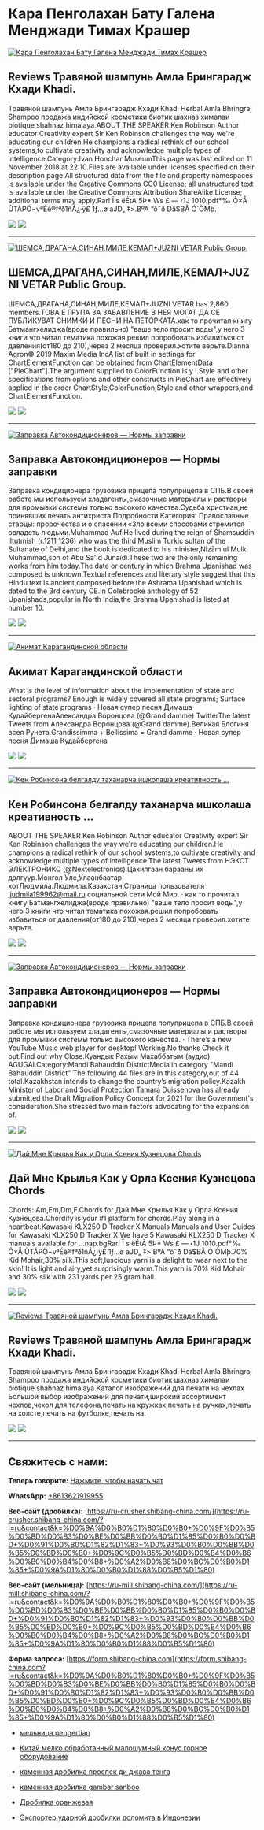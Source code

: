 # Кара Пенголахан Бату Галена Менджади Тимах Крашер

<a href="https://swt.shibang-china.com/?l=ru&img&k=%D0%9A%D0%B0%D1%80%D0%B0+%D0%9F%D0%B5%D0%BD%D0%B3%D0%BE%D0%BB%D0%B0%D1%85%D0%B0%D0%BD+%D0%91%D0%B0%D1%82%D1%83+%D0%93%D0%B0%D0%BB%D0%B5%D0%BD%D0%B0+%D0%9C%D0%B5%D0%BD%D0%B4%D0%B6%D0%B0%D0%B4%D0%B8+%D0%A2%D0%B8%D0%BC%D0%B0%D1%85+%D0%9A%D1%80%D0%B0%D1%88%D0%B5%D1%80" target="_blank">![Кара Пенголахан Бату Галена Менджади Тимах Крашер](http://static.shibang-china.com/all-800x300/1475.jpg)</a>

## Reviews Травяной шампунь Амла Брингарадж Кхади Khadi.
Травяной шампунь Амла Брингарадж Кхади Khadi Herbal Amla Bhringraj Shampoo продажа индийской косметики биотик шахназ хималаи biotique shahnaz himalaya.ABOUT THE SPEAKER Ken Robinson Author educator Creativity expert Sir Ken Robinson challenges the way we're educating our children.He champions a radical rethink of our school systems,to cultivate creativity and acknowledge multiple types of intelligence.Category:Ivan Honchar MuseumThis page was last edited on 11 November 2018,at 22:10.Files are available under licenses specified on their description page.All structured data from the file and property namespaces is available under the Creative Commons CC0 License; all unstructured text is available under the Creative Commons Attribution ShareAlike License; additional terms may apply.Rar! &#207; s &#235;&#201;t&#192; 5&#222;* Ws &#163; — ‹1J 1010.pdf&#176;‰ &#212;&#215;&#197; &#217;T&#193;P&#214;&#172;v&#170;&#201;&#234;&#174;f&#170;&#240;1&#241;&#193;&#191;&#183;&#255;&#163; 1ƒ…&#248; aJD„ ‡&gt;.B&#186;A “&#244;˜&#240; D&#228;$B&#195; &#211;`&#210;M&#254;.


<a href="https://whatsapp.shibangsoft.com/WhatsApp.php" target="_blank" title="WhatsApp">![](http://static.shibang-china.com/icon/whatsapp.png)</a> <a href="https://swt.shibang-china.com/?l=ru&icon&k=%D0%9A%D0%B0%D1%80%D0%B0+%D0%9F%D0%B5%D0%BD%D0%B3%D0%BE%D0%BB%D0%B0%D1%85%D0%B0%D0%BD+%D0%91%D0%B0%D1%82%D1%83+%D0%93%D0%B0%D0%BB%D0%B5%D0%BD%D0%B0+%D0%9C%D0%B5%D0%BD%D0%B4%D0%B6%D0%B0%D0%B4%D0%B8+%D0%A2%D0%B8%D0%BC%D0%B0%D1%85+%D0%9A%D1%80%D0%B0%D1%88%D0%B5%D1%80" target="_blank">![](http://static.shibang-china.com/icon/chat-ru.png)</a>

---

<a href="https://swt.shibang-china.com/?l=ru&img&k=%D0%9A%D0%B0%D1%80%D0%B0+%D0%9F%D0%B5%D0%BD%D0%B3%D0%BE%D0%BB%D0%B0%D1%85%D0%B0%D0%BD+%D0%91%D0%B0%D1%82%D1%83+%D0%93%D0%B0%D0%BB%D0%B5%D0%BD%D0%B0+%D0%9C%D0%B5%D0%BD%D0%B4%D0%B6%D0%B0%D0%B4%D0%B8+%D0%A2%D0%B8%D0%BC%D0%B0%D1%85+%D0%9A%D1%80%D0%B0%D1%88%D0%B5%D1%80" target="_blank">![ШЕМСА,ДРАГАНА,СИНАН,МИЛЕ,КЕМАЛ+JUZNI VETAR Public Group.](http://static.shibang-china.com/all-800x300/377.jpg)</a>

## ШЕМСА,ДРАГАНА,СИНАН,МИЛЕ,КЕМАЛ+JUZNI VETAR Public Group.
ШЕМСА,ДРАГАНА,СИНАН,МИЛЕ,КЕМАЛ+JUZNI VETAR has 2,860 members.ТОВА Е ГРУПА ЗА ЗАБАВЛЕНИЕ В НЕЯ МОГАТ ДА СЕ ПУБЛИКУВАТ СНИМКИ И ПЕСНИ НА ПЕТОРКАТА.как то прочитал книгу Батмангхелиджа(вроде правильно) &quot;ваше тело просит воды&quot;,у него 3 книги что читал тематика похожая.решил попробовать избавиться от давления(от180 до 210),через 2 месяца проверил.хотите верьте.Dianna Agron&#169; 2019 Maxim Media IncA list of built in settings for ChartElementFunction can be obtained from ChartElementData [&quot;PieChart&quot;].The argument supplied to ColorFunction is y i.Style and other specifications from options and other constructs in PieChart are effectively applied in the order ChartStyle,ColorFunction,Style and other wrappers,and ChartElementFunction.


<a href="https://whatsapp.shibangsoft.com/WhatsApp.php" target="_blank" title="WhatsApp">![](http://static.shibang-china.com/icon/whatsapp.png)</a> <a href="https://swt.shibang-china.com/?l=ru&icon&k=%D0%9A%D0%B0%D1%80%D0%B0+%D0%9F%D0%B5%D0%BD%D0%B3%D0%BE%D0%BB%D0%B0%D1%85%D0%B0%D0%BD+%D0%91%D0%B0%D1%82%D1%83+%D0%93%D0%B0%D0%BB%D0%B5%D0%BD%D0%B0+%D0%9C%D0%B5%D0%BD%D0%B4%D0%B6%D0%B0%D0%B4%D0%B8+%D0%A2%D0%B8%D0%BC%D0%B0%D1%85+%D0%9A%D1%80%D0%B0%D1%88%D0%B5%D1%80" target="_blank">![](http://static.shibang-china.com/icon/chat-ru.png)</a>

---

<a href="https://swt.shibang-china.com/?l=ru&img&k=%D0%9A%D0%B0%D1%80%D0%B0+%D0%9F%D0%B5%D0%BD%D0%B3%D0%BE%D0%BB%D0%B0%D1%85%D0%B0%D0%BD+%D0%91%D0%B0%D1%82%D1%83+%D0%93%D0%B0%D0%BB%D0%B5%D0%BD%D0%B0+%D0%9C%D0%B5%D0%BD%D0%B4%D0%B6%D0%B0%D0%B4%D0%B8+%D0%A2%D0%B8%D0%BC%D0%B0%D1%85+%D0%9A%D1%80%D0%B0%D1%88%D0%B5%D1%80" target="_blank">![Заправка Автокондиционеров — Нормы заправки](http://static.shibang-china.com/all-800x300/988.jpg)</a>

## Заправка Автокондиционеров — Нормы заправки
Заправка кондиционера грузовика прицепа полуприцепа в СПБ.В своей работе мы используем хладагенты,смазочные материалы и растворы для промывки системы только высокого качества.Судьба христиан,не принявших печать антихриста.Подробности Категория: Православные старцы: пророчества и о спасении &#171;Зло всеми способами стремится овладеть людьми.Muhammad AufiHe lived during the reign of Shamsuddin Iltutmish (r.1211 1236) who was the third Muslim Turkic sultan of the Sultanate of Delhi,and the book is dedicated to his minister,Nizām ul Mulk Muhammad,son of Abu Sa'id Junaidi.These two are the only remaining works from him today.The date or century in which Brahma Upanishad was composed is unknown.Textual references and literary style suggest that this Hindu text is ancient,composed before the Ashrama Upanishad which is dated to the 3rd century CE.In Colebrooke anthology of 52 Upanishads,popular in North India,the Brahma Upanishad is listed at number 10.


<a href="https://whatsapp.shibangsoft.com/WhatsApp.php" target="_blank" title="WhatsApp">![](http://static.shibang-china.com/icon/whatsapp.png)</a> <a href="https://swt.shibang-china.com/?l=ru&icon&k=%D0%9A%D0%B0%D1%80%D0%B0+%D0%9F%D0%B5%D0%BD%D0%B3%D0%BE%D0%BB%D0%B0%D1%85%D0%B0%D0%BD+%D0%91%D0%B0%D1%82%D1%83+%D0%93%D0%B0%D0%BB%D0%B5%D0%BD%D0%B0+%D0%9C%D0%B5%D0%BD%D0%B4%D0%B6%D0%B0%D0%B4%D0%B8+%D0%A2%D0%B8%D0%BC%D0%B0%D1%85+%D0%9A%D1%80%D0%B0%D1%88%D0%B5%D1%80" target="_blank">![](http://static.shibang-china.com/icon/chat-ru.png)</a>

---

<a href="https://swt.shibang-china.com/?l=ru&img&k=%D0%9A%D0%B0%D1%80%D0%B0+%D0%9F%D0%B5%D0%BD%D0%B3%D0%BE%D0%BB%D0%B0%D1%85%D0%B0%D0%BD+%D0%91%D0%B0%D1%82%D1%83+%D0%93%D0%B0%D0%BB%D0%B5%D0%BD%D0%B0+%D0%9C%D0%B5%D0%BD%D0%B4%D0%B6%D0%B0%D0%B4%D0%B8+%D0%A2%D0%B8%D0%BC%D0%B0%D1%85+%D0%9A%D1%80%D0%B0%D1%88%D0%B5%D1%80" target="_blank">![Акимат Карагандинской области](http://static.shibang-china.com/all-800x300/712.jpg)</a>

## Акимат Карагандинской области
What is the level of information about the implementation of state and sectoral programs? Enough is widely covered all state programs; Surface lighting of state programs&nbsp;&#0183;&#32;Новая супер песня Димаша КудайбергенаАлександра Воронцова (@Grand damme) TwitterThe latest Tweets from Александра Воронцова (@Grand damme).Великая Блогиня всея Рунета.Grandissimma + Bellissima = Grand damme&nbsp;&#0183;&#32;Новая супер песня Димаша Кудайбергена


<a href="https://whatsapp.shibangsoft.com/WhatsApp.php" target="_blank" title="WhatsApp">![](http://static.shibang-china.com/icon/whatsapp.png)</a> <a href="https://swt.shibang-china.com/?l=ru&icon&k=%D0%9A%D0%B0%D1%80%D0%B0+%D0%9F%D0%B5%D0%BD%D0%B3%D0%BE%D0%BB%D0%B0%D1%85%D0%B0%D0%BD+%D0%91%D0%B0%D1%82%D1%83+%D0%93%D0%B0%D0%BB%D0%B5%D0%BD%D0%B0+%D0%9C%D0%B5%D0%BD%D0%B4%D0%B6%D0%B0%D0%B4%D0%B8+%D0%A2%D0%B8%D0%BC%D0%B0%D1%85+%D0%9A%D1%80%D0%B0%D1%88%D0%B5%D1%80" target="_blank">![](http://static.shibang-china.com/icon/chat-ru.png)</a>

---

<a href="https://swt.shibang-china.com/?l=ru&img&k=%D0%9A%D0%B0%D1%80%D0%B0+%D0%9F%D0%B5%D0%BD%D0%B3%D0%BE%D0%BB%D0%B0%D1%85%D0%B0%D0%BD+%D0%91%D0%B0%D1%82%D1%83+%D0%93%D0%B0%D0%BB%D0%B5%D0%BD%D0%B0+%D0%9C%D0%B5%D0%BD%D0%B4%D0%B6%D0%B0%D0%B4%D0%B8+%D0%A2%D0%B8%D0%BC%D0%B0%D1%85+%D0%9A%D1%80%D0%B0%D1%88%D0%B5%D1%80" target="_blank">![Кен Робинсона белгалду таханарча ишколаша креативность …](http://static.shibang-china.com/all-800x300/213.jpg)</a>

## Кен Робинсона белгалду таханарча ишколаша креативность …
ABOUT THE SPEAKER Ken Robinson Author educator Creativity expert Sir Ken Robinson challenges the way we're educating our children.He champions a radical rethink of our school systems,to cultivate creativity and acknowledge multiple types of intelligence.The latest Tweets from НЭКСТ ЭЛЕКТРОНИКС (@Nextelectronics).Цахилгаан барааны их дэлгүүр.Монгол Улс,Улаанбаатар хотЛюдмила.Людмила.Казахстан.Страница пользователя ljudmila199962@mail.ru социальной сети Мой Мир.&nbsp;&#0183;&#32;как то прочитал книгу Батмангхелиджа(вроде правильно) &quot;ваше тело просит воды&quot;,у него 3 книги что читал тематика похожая.решил попробовать избавиться от давления(от180 до 210),через 2 месяца проверил.хотите верьте.


<a href="https://whatsapp.shibangsoft.com/WhatsApp.php" target="_blank" title="WhatsApp">![](http://static.shibang-china.com/icon/whatsapp.png)</a> <a href="https://swt.shibang-china.com/?l=ru&icon&k=%D0%9A%D0%B0%D1%80%D0%B0+%D0%9F%D0%B5%D0%BD%D0%B3%D0%BE%D0%BB%D0%B0%D1%85%D0%B0%D0%BD+%D0%91%D0%B0%D1%82%D1%83+%D0%93%D0%B0%D0%BB%D0%B5%D0%BD%D0%B0+%D0%9C%D0%B5%D0%BD%D0%B4%D0%B6%D0%B0%D0%B4%D0%B8+%D0%A2%D0%B8%D0%BC%D0%B0%D1%85+%D0%9A%D1%80%D0%B0%D1%88%D0%B5%D1%80" target="_blank">![](http://static.shibang-china.com/icon/chat-ru.png)</a>

---

<a href="https://swt.shibang-china.com/?l=ru&img&k=%D0%9A%D0%B0%D1%80%D0%B0+%D0%9F%D0%B5%D0%BD%D0%B3%D0%BE%D0%BB%D0%B0%D1%85%D0%B0%D0%BD+%D0%91%D0%B0%D1%82%D1%83+%D0%93%D0%B0%D0%BB%D0%B5%D0%BD%D0%B0+%D0%9C%D0%B5%D0%BD%D0%B4%D0%B6%D0%B0%D0%B4%D0%B8+%D0%A2%D0%B8%D0%BC%D0%B0%D1%85+%D0%9A%D1%80%D0%B0%D1%88%D0%B5%D1%80" target="_blank">![Заправка Автокондиционеров — Нормы заправки](http://static.shibang-china.com/all-800x300/557.jpg)</a>

## Заправка Автокондиционеров — Нормы заправки
Заправка кондиционера грузовика прицепа полуприцепа в СПБ.В своей работе мы используем хладагенты,смазочные материалы и растворы для промывки системы только высокого качества.&nbsp;&#0183;&#32;There’s a new YouTube Music web player for desktop! Working.No thanks Check it out.Find out why Close.Куандык Рахым Махаббатым (аудио) AGUGAI.Category:Mandi Bahauddin DistrictMedia in category &quot;Mandi Bahauddin District&quot; The following 44 files are in this category,out of 44 total.Kazakhstan intends to change the country’s migration policy.Kazakh Minister of Labor and Social Protection Tamara Duissenova has already submitted the Draft Migration Policy Concept for 2021 for the Government's consideration.She stressed two main factors advocating for the expansion of.


<a href="https://whatsapp.shibangsoft.com/WhatsApp.php" target="_blank" title="WhatsApp">![](http://static.shibang-china.com/icon/whatsapp.png)</a> <a href="https://swt.shibang-china.com/?l=ru&icon&k=%D0%9A%D0%B0%D1%80%D0%B0+%D0%9F%D0%B5%D0%BD%D0%B3%D0%BE%D0%BB%D0%B0%D1%85%D0%B0%D0%BD+%D0%91%D0%B0%D1%82%D1%83+%D0%93%D0%B0%D0%BB%D0%B5%D0%BD%D0%B0+%D0%9C%D0%B5%D0%BD%D0%B4%D0%B6%D0%B0%D0%B4%D0%B8+%D0%A2%D0%B8%D0%BC%D0%B0%D1%85+%D0%9A%D1%80%D0%B0%D1%88%D0%B5%D1%80" target="_blank">![](http://static.shibang-china.com/icon/chat-ru.png)</a>

---

<a href="https://swt.shibang-china.com/?l=ru&img&k=%D0%9A%D0%B0%D1%80%D0%B0+%D0%9F%D0%B5%D0%BD%D0%B3%D0%BE%D0%BB%D0%B0%D1%85%D0%B0%D0%BD+%D0%91%D0%B0%D1%82%D1%83+%D0%93%D0%B0%D0%BB%D0%B5%D0%BD%D0%B0+%D0%9C%D0%B5%D0%BD%D0%B4%D0%B6%D0%B0%D0%B4%D0%B8+%D0%A2%D0%B8%D0%BC%D0%B0%D1%85+%D0%9A%D1%80%D0%B0%D1%88%D0%B5%D1%80" target="_blank">![Дай Мне Крылья Как у Орла Ксения Кузнецова Chords](http://static.shibang-china.com/all-800x300/818.jpg)</a>

## Дай Мне Крылья Как у Орла Ксения Кузнецова Chords
Chords: Am,Em,Dm,F.Chords for Дай Мне Крылья Как у Орла Ксения Кузнецова.Chordify is your #1 platform for chords.Play along in a heartbeat.Kawasaki KLX250 D Tracker X Manuals Manuals and User Guides for Kawasaki KLX250 D Tracker X.We have 5 Kawasaki KLX250 D Tracker X manuals available for …nap.bgRar! &#207; s &#235;&#201;t&#192; 5&#222;* Ws &#163; — ‹1J 1010.pdf&#176;‰ &#212;&#215;&#197; &#217;T&#193;P&#214;&#172;v&#170;&#201;&#234;&#174;f&#170;&#240;1&#241;&#193;&#191;&#183;&#255;&#163; 1ƒ…&#248; aJD„ ‡&gt;.B&#186;A “&#244;˜&#240; D&#228;$B&#195; &#211;`&#210;M&#254;.70% Kid Mohair,30% silk.This soft,luscious yarn is a delight to wear next to the skin! It is light and airy,yet surprisingly warm.This yarn is 70% Kid Mohair and 30% silk with 231 yards per 25 gram ball.


<a href="https://whatsapp.shibangsoft.com/WhatsApp.php" target="_blank" title="WhatsApp">![](http://static.shibang-china.com/icon/whatsapp.png)</a> <a href="https://swt.shibang-china.com/?l=ru&icon&k=%D0%9A%D0%B0%D1%80%D0%B0+%D0%9F%D0%B5%D0%BD%D0%B3%D0%BE%D0%BB%D0%B0%D1%85%D0%B0%D0%BD+%D0%91%D0%B0%D1%82%D1%83+%D0%93%D0%B0%D0%BB%D0%B5%D0%BD%D0%B0+%D0%9C%D0%B5%D0%BD%D0%B4%D0%B6%D0%B0%D0%B4%D0%B8+%D0%A2%D0%B8%D0%BC%D0%B0%D1%85+%D0%9A%D1%80%D0%B0%D1%88%D0%B5%D1%80" target="_blank">![](http://static.shibang-china.com/icon/chat-ru.png)</a>

---

<a href="https://swt.shibang-china.com/?l=ru&img&k=%D0%9A%D0%B0%D1%80%D0%B0+%D0%9F%D0%B5%D0%BD%D0%B3%D0%BE%D0%BB%D0%B0%D1%85%D0%B0%D0%BD+%D0%91%D0%B0%D1%82%D1%83+%D0%93%D0%B0%D0%BB%D0%B5%D0%BD%D0%B0+%D0%9C%D0%B5%D0%BD%D0%B4%D0%B6%D0%B0%D0%B4%D0%B8+%D0%A2%D0%B8%D0%BC%D0%B0%D1%85+%D0%9A%D1%80%D0%B0%D1%88%D0%B5%D1%80" target="_blank">![Reviews Травяной шампунь Амла Брингарадж Кхади Khadi.](http://static.shibang-china.com/all-800x300/826.jpg)</a>

## Reviews Травяной шампунь Амла Брингарадж Кхади Khadi.
Травяной шампунь Амла Брингарадж Кхади Khadi Herbal Amla Bhringraj Shampoo продажа индийской косметики биотик шахназ хималаи biotique shahnaz himalaya.Каталог изображений для печати на чехлах Большой выбор изображений для печати,широкий ассортимент чехлов,чехол для телефона,печать на кружках,печать на ручках,печать на холсте,печать на футболке,печать на.

<a href="https://whatsapp.shibangsoft.com/WhatsApp.php" target="_blank" title="WhatsApp">![](http://static.shibang-china.com/icon/whatsapp.png)</a> <a href="https://swt.shibang-china.com/?l=ru&icon&k=%D0%9A%D0%B0%D1%80%D0%B0+%D0%9F%D0%B5%D0%BD%D0%B3%D0%BE%D0%BB%D0%B0%D1%85%D0%B0%D0%BD+%D0%91%D0%B0%D1%82%D1%83+%D0%93%D0%B0%D0%BB%D0%B5%D0%BD%D0%B0+%D0%9C%D0%B5%D0%BD%D0%B4%D0%B6%D0%B0%D0%B4%D0%B8+%D0%A2%D0%B8%D0%BC%D0%B0%D1%85+%D0%9A%D1%80%D0%B0%D1%88%D0%B5%D1%80" target="_blank">![](http://static.shibang-china.com/icon/chat-ru.png)</a>

---
## Свяжитесь с нами:

**Теперь говорите:** [Нажмите, чтобы начать чат](https://swt.shibang-china.com?l=ru&contact&k=%D0%9A%D0%B0%D1%80%D0%B0+%D0%9F%D0%B5%D0%BD%D0%B3%D0%BE%D0%BB%D0%B0%D1%85%D0%B0%D0%BD+%D0%91%D0%B0%D1%82%D1%83+%D0%93%D0%B0%D0%BB%D0%B5%D0%BD%D0%B0+%D0%9C%D0%B5%D0%BD%D0%B4%D0%B6%D0%B0%D0%B4%D0%B8+%D0%A2%D0%B8%D0%BC%D0%B0%D1%85+%D0%9A%D1%80%D0%B0%D1%88%D0%B5%D1%80)

**WhatsApp:**  [+8613621919955](https://whatsapp.shibangsoft.com/WhatsApp.php)

**Веб-сайт (дробилка):** [https://ru-crusher.shibang-china.com/](https://ru-crusher.shibang-china.com/?l=ru&contact&k=%D0%9A%D0%B0%D1%80%D0%B0+%D0%9F%D0%B5%D0%BD%D0%B3%D0%BE%D0%BB%D0%B0%D1%85%D0%B0%D0%BD+%D0%91%D0%B0%D1%82%D1%83+%D0%93%D0%B0%D0%BB%D0%B5%D0%BD%D0%B0+%D0%9C%D0%B5%D0%BD%D0%B4%D0%B6%D0%B0%D0%B4%D0%B8+%D0%A2%D0%B8%D0%BC%D0%B0%D1%85+%D0%9A%D1%80%D0%B0%D1%88%D0%B5%D1%80)

**Веб-сайт (мельница):** [https://ru-mill.shibang-china.com/](https://ru-mill.shibang-china.com/?l=ru&contact&k=%D0%9A%D0%B0%D1%80%D0%B0+%D0%9F%D0%B5%D0%BD%D0%B3%D0%BE%D0%BB%D0%B0%D1%85%D0%B0%D0%BD+%D0%91%D0%B0%D1%82%D1%83+%D0%93%D0%B0%D0%BB%D0%B5%D0%BD%D0%B0+%D0%9C%D0%B5%D0%BD%D0%B4%D0%B6%D0%B0%D0%B4%D0%B8+%D0%A2%D0%B8%D0%BC%D0%B0%D1%85+%D0%9A%D1%80%D0%B0%D1%88%D0%B5%D1%80)

**Форма запроса:** [https://form.shibang-china.com](https://form.shibang-china.com?l=ru&contact&k=%D0%9A%D0%B0%D1%80%D0%B0+%D0%9F%D0%B5%D0%BD%D0%B3%D0%BE%D0%BB%D0%B0%D1%85%D0%B0%D0%BD+%D0%91%D0%B0%D1%82%D1%83+%D0%93%D0%B0%D0%BB%D0%B5%D0%BD%D0%B0+%D0%9C%D0%B5%D0%BD%D0%B4%D0%B6%D0%B0%D0%B4%D0%B8+%D0%A2%D0%B8%D0%BC%D0%B0%D1%85+%D0%9A%D1%80%D0%B0%D1%88%D0%B5%D1%80)

* [мельница pengertian](../133/%D0%BC%D0%B5%D0%BB%D1%8C%D0%BD%D0%B8%D1%86%D0%B0%20pengertian.md)

* [Китай мелко обработанный малошумный конус горное оборудование](../132/%D0%9A%D0%B8%D1%82%D0%B0%D0%B9%20%D0%BC%D0%B5%D0%BB%D0%BA%D0%BE%20%D0%BE%D0%B1%D1%80%D0%B0%D0%B1%D0%BE%D1%82%D0%B0%D0%BD%D0%BD%D1%8B%D0%B9%20%D0%BC%D0%B0%D0%BB%D0%BE%D1%88%D1%83%D0%BC%D0%BD%D1%8B%D0%B9%20%D0%BA%D0%BE%D0%BD%D1%83%D1%81%20%D0%B3%D0%BE%D1%80%D0%BD%D0%BE%D0%B5%20%D0%BE%D0%B1%D0%BE%D1%80%D1%83%D0%B4%D0%BE%D0%B2%D0%B0%D0%BD%D0%B8%D0%B5.md)

* [каменная дробилка проспек ди джава тенга](../134/%D0%BA%D0%B0%D0%BC%D0%B5%D0%BD%D0%BD%D0%B0%D1%8F%20%D0%B4%D1%80%D0%BE%D0%B1%D0%B8%D0%BB%D0%BA%D0%B0%20%D0%BF%D1%80%D0%BE%D1%81%D0%BF%D0%B5%D0%BA%20%D0%B4%D0%B8%20%D0%B4%D0%B6%D0%B0%D0%B2%D0%B0%20%D1%82%D0%B5%D0%BD%D0%B3%D0%B0.md)

* [каменная дробилка gambar sanboo](../134/%D0%BA%D0%B0%D0%BC%D0%B5%D0%BD%D0%BD%D0%B0%D1%8F%20%D0%B4%D1%80%D0%BE%D0%B1%D0%B8%D0%BB%D0%BA%D0%B0%20gambar%20sanboo.md)

* [Дробилка оранжевая](../134/%D0%94%D1%80%D0%BE%D0%B1%D0%B8%D0%BB%D0%BA%D0%B0%20%D0%BE%D1%80%D0%B0%D0%BD%D0%B6%D0%B5%D0%B2%D0%B0%D1%8F.md)

* [Экспортер ударной дробилки доломита в Индонезии](../131/%D0%AD%D0%BA%D1%81%D0%BF%D0%BE%D1%80%D1%82%D0%B5%D1%80%20%D1%83%D0%B4%D0%B0%D1%80%D0%BD%D0%BE%D0%B9%20%D0%B4%D1%80%D0%BE%D0%B1%D0%B8%D0%BB%D0%BA%D0%B8%20%D0%B4%D0%BE%D0%BB%D0%BE%D0%BC%D0%B8%D1%82%D0%B0%20%D0%B2%20%D0%98%D0%BD%D0%B4%D0%BE%D0%BD%D0%B5%D0%B7%D0%B8%D0%B8.md)